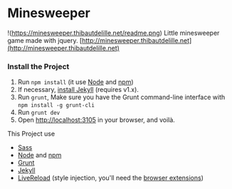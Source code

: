# Minesweeper
!(https://minesweeper.thibautdelille.net/readme.png)
Little minesweeper game made with jquery.
[http://minesweeper.thibautdelille.net](http://minesweeper.thibautdelille.net)

### Install the Project
 1. Run `npm install` (it use [Node](http://nodejs.org/) and [npm](https://npmjs.org/))
 2. If necessary, [install Jekyll](http://jekyllrb.com/docs/installation/) (requires v1.x).
 3. Run `grunt`, Make sure you have the Grunt command-line interface with `npm install -g grunt-cli`
 4. Run `grunt dev`
 5. Open [http://localhost:3105](http://localhost:3105) in your browser, and voilà.

This Project use
- [Sass](http://sass-lang.com/)
- [Node](http://nodejs.org/) and [npm](https://npmjs.org/)
- [Grunt](http://gruntjs.com/)
- [Jekyll](http://jekyllrb.com/)
- [LiveReload](http://livereload.com/) (style injection, you'll need the [browser extensions](http://feedback.livereload.com/knowledgebase/articles/86242-how-do-i-install-and-use-the-browser-extensions-))

